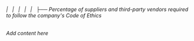 ###### |   |   |   |   |   ├── Percentage of suppliers and third-party vendors required to follow the company's Code of Ethics

*Add content here*